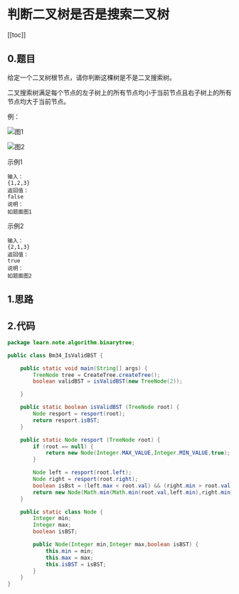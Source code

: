 # 判断二叉树是否是搜索二叉树
[[toc]]
## 0.题目
给定一个二叉树根节点，请你判断这棵树是不是二叉搜索树。

二叉搜索树满足每个节点的左子树上的所有节点均小于当前节点且右子树上的所有节点均大于当前节点。

例：

![](../img/fbc29c377b4ac94f53d3fb3ae15452f6.png)图1

![](../img/835f6fbad130db5c2183e94c59cde6f5.png)图2

示例1
```
输入：
{1,2,3}
返回值：
false
说明：
如题面图1 
```
示例2
```
输入：
{2,1,3}
返回值：
true
说明：
如题面图2 
```

## 1.思路

## 2.代码
```java
package learn.note.algorithm.binarytree;

public class Bm34_IsValidBST {

    public static void main(String[] args) {
        TreeNode tree = CreateTree.createTree();
        boolean validBST = isValidBST(new TreeNode(2));

    }

    public static boolean isValidBST (TreeNode root) {
        Node resport = resport(root);
        return resport.isBST;
    }

    public static Node resport (TreeNode root) {
        if (root == null) {
            return new Node(Integer.MAX_VALUE,Integer.MIN_VALUE,true);
        }

        Node left = resport(root.left);
        Node right = resport(root.right);
        boolean isBst = (left.max < root.val) && (right.min > root.val);
        return new Node(Math.min(Math.min(root.val,left.min),right.min),Math.max(Math.max(root.val,left.max),right.max),(left.isBST && right.isBST && isBst));
    }

    public static class Node {
        Integer min;
        Integer max;
        boolean isBST;

        public Node(Integer min,Integer max,boolean isBST) {
            this.min = min;
            this.max = max;
            this.isBST = isBST;
        }
    }
}
```

